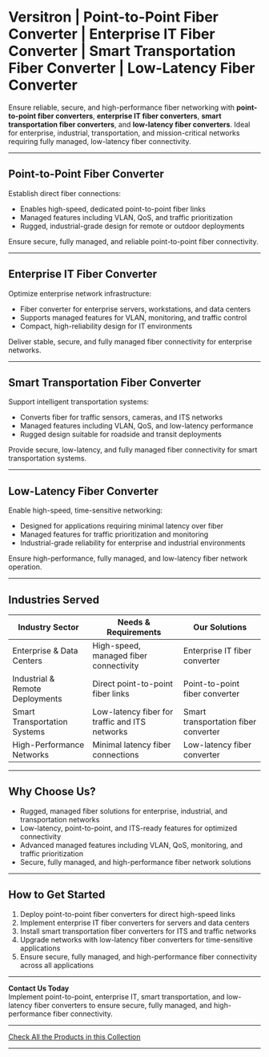 # Versitron | Point-to-Point Fiber Converter | Enterprise IT Fiber Converter | Smart Transportation Fiber Converter | Low-Latency Fiber Converter

Ensure reliable, secure, and high-performance fiber networking with **point-to-point fiber converters**, **enterprise IT fiber converters**, **smart transportation fiber converters**, and **low-latency fiber converters**. Ideal for enterprise, industrial, transportation, and mission-critical networks requiring fully managed, low-latency fiber connectivity.

---

## Point-to-Point Fiber Converter

Establish direct fiber connections:

- Enables high-speed, dedicated point-to-point fiber links  
- Managed features including VLAN, QoS, and traffic prioritization  
- Rugged, industrial-grade design for remote or outdoor deployments  

Ensure secure, fully managed, and reliable point-to-point fiber connectivity.

---

## Enterprise IT Fiber Converter

Optimize enterprise network infrastructure:

- Fiber converter for enterprise servers, workstations, and data centers  
- Supports managed features for VLAN, monitoring, and traffic control  
- Compact, high-reliability design for IT environments  

Deliver stable, secure, and fully managed fiber connectivity for enterprise networks.

---

## Smart Transportation Fiber Converter

Support intelligent transportation systems:

- Converts fiber for traffic sensors, cameras, and ITS networks  
- Managed features including VLAN, QoS, and low-latency performance  
- Rugged design suitable for roadside and transit deployments  

Provide secure, low-latency, and fully managed fiber connectivity for smart transportation systems.

---

## Low-Latency Fiber Converter

Enable high-speed, time-sensitive networking:

- Designed for applications requiring minimal latency over fiber  
- Managed features for traffic prioritization and monitoring  
- Industrial-grade reliability for enterprise and industrial environments  

Ensure high-performance, fully managed, and low-latency fiber network operation.

---

## Industries Served

| Industry Sector                  | Needs & Requirements                             | Our Solutions                                        |
|----------------------------------|-------------------------------------------------|-----------------------------------------------------|
| Enterprise & Data Centers        | High-speed, managed fiber connectivity          | Enterprise IT fiber converter                        |
| Industrial & Remote Deployments  | Direct point-to-point fiber links               | Point-to-point fiber converter                        |
| Smart Transportation Systems     | Low-latency fiber for traffic and ITS networks | Smart transportation fiber converter                 |
| High-Performance Networks        | Minimal latency fiber connections               | Low-latency fiber converter                            |

---

## Why Choose Us?

- Rugged, managed fiber solutions for enterprise, industrial, and transportation networks  
- Low-latency, point-to-point, and ITS-ready features for optimized connectivity  
- Advanced managed features including VLAN, QoS, monitoring, and traffic prioritization  
- Secure, fully managed, and high-performance fiber network solutions  

---

## How to Get Started

1. Deploy point-to-point fiber converters for direct high-speed links  
2. Implement enterprise IT fiber converters for servers and data centers  
3. Install smart transportation fiber converters for ITS and traffic networks  
4. Upgrade networks with low-latency fiber converters for time-sensitive applications  
5. Ensure secure, fully managed, and high-performance fiber connectivity across all applications  

---

**Contact Us Today**  
Implement point-to-point, enterprise IT, smart transportation, and low-latency fiber converters to ensure secure, fully managed, and high-performance fiber connectivity.

---

[Check All the Products in this Collection](https://www.versitron.com/collections/fiber-optic-media-converters)

---
